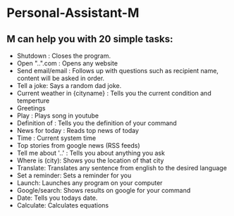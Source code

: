 # Personal-Assistant-M
 ## M can help you with 20 simple tasks:
   - Shutdown : Closes the program.
   - Open "..".com : Opens any website
   - Send email/email : Follows up  with questions such as recipient name, content will be asked in order.
   - Tell a joke: Says a random dad joke.
   - Current weather in {cityname} : Tells you the current condition and temperture
   - Greetings
   - Play  : Plays song in youtube
   - Definition of : Tells you the definition of your command
   - News for today : Reads top news of today
   - Time : Current system time
   - Top stories from google news (RSS feeds)
   - Tell me about '..' : Tells you about anything you ask
   - Where is (city): Shows you the location of that city
   - Translate: Translates any sentence from english to the desired language
   - Set a reminder: Sets a reminder for you
   - Launch: Launches any program on your computer
   - Google/search: Shows results on google for your command
   - Date: Tells you todays date.
   - Calculate: Calculates equations
      
